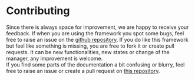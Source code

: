 # Contributing
Since there is always space for improvement, we are happy to receive your feedback. If when you are using the framework you spot some bugs, feel free to raise an issue on the [github repository](https://github.com/shadow-robot/modular_benchmarking_framework). If you do like this framework but feel like something is missing, you are free to fork it or create pull requests. It can be new functionalities, new states or change of the manager, any improvement is welcome.<br/>
If you find some parts of the documentation a bit confusing or blurry, feel free to raise an issue or create a pull request on [this repository](https://github.com/shadow-robot/modular_benchmarking_documentation).
